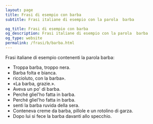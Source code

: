 ```yaml
---
layout: page
title: Frasi di esempio con barba 
subtitle: Frasi italiane di esempio con la parola  barba

og_title: Frasi di esempio con barba 
og_description: Frasi italiane di esempio con la parola  barba
og_type: website
permalink: /frasi/b/barba.html
---
```


Frasi italiane di esempio contenenti la parola barba:


- Troppa barba, troppo nera.
- Barba folta e bianca.
- riccioluto, con la barba».
- «La barba, grazie.».
- Aveva un po' di barba.
- Perché gliel'ho fatta in barba.
- Perché gliel'ho fatta in barba.
- senti la barba ruvida della sera.
- Conteneva creme da barba, pillole e un rotolino di garza.
- Dopo lui si fece la barba davanti allo specchio.

